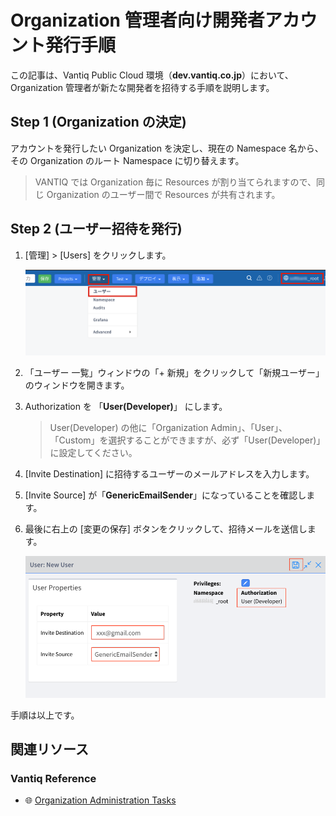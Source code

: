 # Organization 管理者向け開発者アカウント発行手順

この記事は、Vantiq Public Cloud 環境（**dev.vantiq.co.jp**）において、Organization 管理者が新たな開発者を招待する手順を説明します。  

## Step 1 (Organization の決定)

アカウントを発行したい Organization を決定し、現在の Namespace 名から、その Organization のルート Namespace に切り替えます。

> VANTIQ では Organization 毎に Resources が割り当てられますので、同じ Organization のユーザー間で Resources が共有されます。

## Step 2 (ユーザー招待を発行)

1. [管理] > [Users] をクリックします。

   ![image1.png](./imgs/image1.png)

2. 「ユーザー 一覧」ウィンドウの「+ 新規」をクリックして「新規ユーザー」のウィンドウを開きます。

3. Authorization を 「**User(Developer)**」 にします。

   > User(Developer) の他に「Organization Admin」、「User」、「Custom」を選択することができますが、必ず「User(Developer)」に設定してください。

4. [Invite Destination] に招待するユーザーのメールアドレスを入力します。

5. [Invite Source] が「**GenericEmailSender**」になっていることを確認します。

6. 最後に右上の [変更の保存] ボタンをクリックして、招待メールを送信します。

   ![image2.png](./imgs/image2.png)

手順は以上です。

## 関連リソース

### Vantiq Reference
  - :globe_with_meridians: [Organization Administration Tasks](https://dev.vantiq.co.jp/docs/system/namespaces/index.html#organization-administration-tasks)
